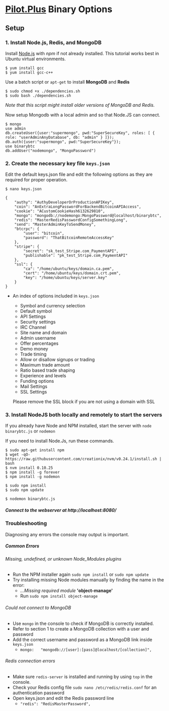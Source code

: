 # [Pilot.Plus](https://pilot.plus/) Binary Options

## Setup

### 1. Install Node.js, Redis, and MongoDB
Install [Node.js](https://nodejs.org/en/download/) with *npm* if not already installed. This tutorial works best in  Ubuntu virtual environments.

````
$ yum install gcc
$ yum install gcc-c++
````

Use a batch script or `apt-get` to install **MongoDB** and **Redis**
```
$ sudo chmod +x ./dependencies.sh
$ sudo bash ./dependencies.sh
```
*Note that this script might install older versions of MongoDB and Redis.*

Now setup Mongodb with a local admin and so that Node.JS can connect. 
```
$ mongo
use admin
db.createUser({user:"supermongo", pwd:"SuperSecureKey", roles: [ { role: "userAdminAnyDatabase", db: "admin" } ]});
db.auth({user:"supermongo", pwd:"SuperSecureKey"});
use binarybtc
db.addUser("nodemongo", "MongoPassword")
```

### 2. Create the necessary key file `keys.json`

Edit the default keys.json file and edit the following options as they are required for proper operation.

```
$ nano keys.json

{
	"authy": "AuthyDeveloperOrProductionAPIKey",
	"coin": "AnExtraLongPasswordForBackendBitcoinAPIAccess",
	"cookie": "ACustomCookieHash6132629810",
	"mongo": "mongodb://nodemongo:MongoPassword@localhost/binarybtc",
	"redis": "MasterRedisPasswordConfigSomethingLong",
	"send": "MasterAdminKeyToSendMoney",
    "btcrpc": {
        "user": "bitcoin",
        "password": "ThatBitcoinRemoteAccessKey"
	},
	"stripe": { 
		"secret": "sk_test_Stripe.com_PaymentAPI",
		"publishable": "pk_test_Stripe.com_PaymentAPI" 
	},
	"ssl": {
		"ca": "/home/ubuntu/keys/domain.ca.pem",
		"cert": "/home/ubuntu/keys/domain.crt.pem",
		"key": "/home/ubuntu/keys/server.key"
	}
}

```
* An index of options included in `keys.json`
    * Symbol and currency selection
    * Default symbol
	* API Settings
	* Security settings
	* IRC Channel
	* Site name and domain 
	* Admin username
	* Offer percentages
	* Demo money
	* Trade timing
	* Allow or disallow signups or trading
	* Maximum trade amount
	* Ratio based trade shaping
	* Experience and levels
	* Funding options
	* Mail Settings
	* SSL Settings

	Please remove the SSL block if you are not using a domain with SSL

### 3. Install NodeJS both locally and remotely to start the servers

If you already have Node and NPM installed, start the server with `node binarybtc.js` or `nodemon`

If you need to install Node.Js, run these commands.
```
$ sudo apt-get install npm
$ wget -qO- https://raw.githubusercontent.com/creationix/nvm/v0.24.1/install.sh | bash
$ nvm install 0.10.25
$ npm install -g forever
$ npm install -g nodemon

$ sudo npm install
$ sudo npm update
     
$ nodemon binarybtc.js

```
##### Connect to the webserver at http://localhost:8080/

### Troubleshooting

Diagnosing any errors the console may output is important. 
##### Common Errors

###### Missing, undefined, or unknown *Node_Modules* plugins
* Run the NPM installer again `sudo npm install` or `sudo npm update`
* Try installing missing Node modules manually by finding the name in the error:
    *  *...Missing required module* **'object-manage'**
    *  Run `sudo npm install object-manage`

###### Could not connect to MongoDB 
* Use `mongo` in the console to check if MongoDB is correctly installed.
* Refer to section 1 to create a MongoDB collection with a user and password
* Add the correct username and password as a MongoDB link inside `keys.json`
	* `mongo:	"mongodb://[user]:[pass]@localhost/[collection]",`

###### Redis connection errors
* Make sure `redis-server` is installed and running by using `top` in the console.
* Check your Redis config file `sudo nano /etc/redis/redis.conf` for an authentication password
* Open keys.json and edit the Redis password line
    * `"redis": "RedisMasterPassword",`

